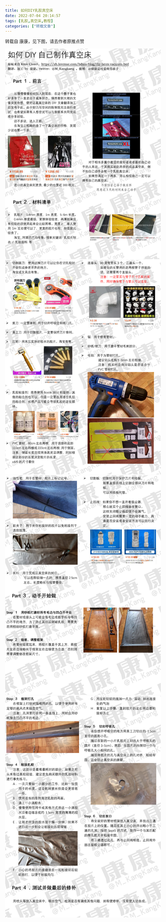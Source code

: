 ```yaml
---
title: 如何DIY乳胶真空床
date: 2022-07-04 20:14:57
tags: [乳胶,真空床,教程]
categories: ["转载文章"]
---
```


转载自 康康，见下图，请去作者原推点赞

![](DIY-N-1.jpg)
![](DIY-N-2.jpg)
![](DIY-N-3.jpg)
![](DIY-N-4.jpg)